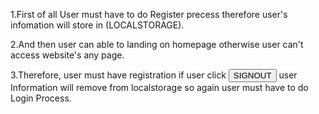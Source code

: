 
1.First of all User must have to do Register precess therefore user's infomation will store in (LOCALSTORAGE).

2.And then user can able to landing on homepage otherwise user can't access website's any page.

3.Therefore, user must have registration if user click <Button>SIGNOUT</Button> user Information will remove from localstorage so again user must have to do Login Process.
